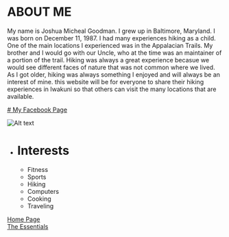 # ABOUT ME
My name is Joshua Micheal Goodman. I grew up in Baltimore, Maryland. I was born on December 11, 1987. I had many experiences hiking as a child. One of the main locations I experienced was in the Appalacian Trails. My brother and I would go with our Uncle, who at the time was an maintainer of a portion of the trail. Hiking was always a great experience becasue we would see different faces of nature that was not common where we lived. As I got older, hiking was always something I enjoyed and will always be an interest of mine. this website will be for everyone to share their hiking experiences in Iwakuni so that others can visit the many locations that are available.

[# My Facebook Page](https://ja-jp.facebook.com/)

![Alt text](https://roaminglove.imgix.net/2017/08/IMG_20160927_191507_opt.jpg)

+ # Interests
  + Fitness
  + Sports
  + Hiking
  + Computers
  + Cooking
  + Traveling




[Home Page](index)                                                                             
[The Essentials](topic)

